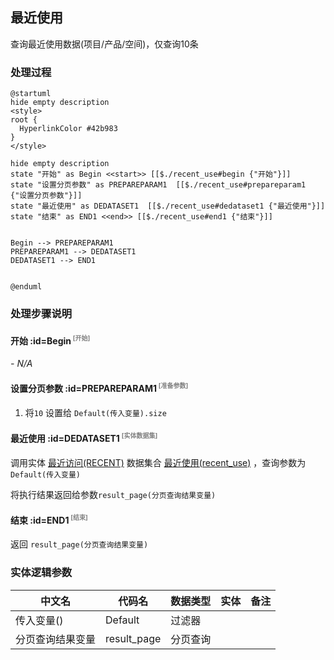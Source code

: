 ## 最近使用 <!-- {docsify-ignore-all} -->

   查询最近使用数据(项目/产品/空间)，仅查询10条

### 处理过程

```plantuml
@startuml
hide empty description
<style>
root {
  HyperlinkColor #42b983
}
</style>

hide empty description
state "开始" as Begin <<start>> [[$./recent_use#begin {"开始"}]]
state "设置分页参数" as PREPAREPARAM1  [[$./recent_use#prepareparam1 {"设置分页参数"}]]
state "最近使用" as DEDATASET1  [[$./recent_use#dedataset1 {"最近使用"}]]
state "结束" as END1 <<end>> [[$./recent_use#end1 {"结束"}]]


Begin --> PREPAREPARAM1
PREPAREPARAM1 --> DEDATASET1
DEDATASET1 --> END1


@enduml
```


### 处理步骤说明

#### 开始 :id=Begin<sup class="footnote-symbol"> <font color=gray size=1>[开始]</font></sup>



*- N/A*
#### 设置分页参数 :id=PREPAREPARAM1<sup class="footnote-symbol"> <font color=gray size=1>[准备参数]</font></sup>



1. 将`10` 设置给  `Default(传入变量).size`

#### 最近使用 :id=DEDATASET1<sup class="footnote-symbol"> <font color=gray size=1>[实体数据集]</font></sup>



调用实体 [最近访问(RECENT)](module/Base/recent.md) 数据集合 [最近使用(recent_use)](module/Base/recent#数据集合) ，查询参数为`Default(传入变量)`

将执行结果返回给参数`result_page(分页查询结果变量)`

#### 结束 :id=END1<sup class="footnote-symbol"> <font color=gray size=1>[结束]</font></sup>



返回 `result_page(分页查询结果变量)`



### 实体逻辑参数

|    中文名   |    代码名    |  数据类型    |  实体   |备注 |
| --------| --------| -------- | -------- | --------   |
|传入变量(<i class="fa fa-check"/></i>)|Default|过滤器|||
|分页查询结果变量|result_page|分页查询|||
